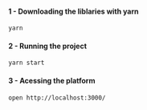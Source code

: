 #### 1 - Downloading the liblaries with yarn

```
yarn
```

#### 2 - Running the project

```
yarn start
```

#### 3 - Acessing the platform

```
open http://localhost:3000/

```
